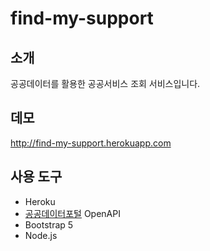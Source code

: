 # find-my-support

## 소개

공공데이터를 활용한 공공서비스 조회 서비스입니다.

## 데모

http://find-my-support.herokuapp.com

## 사용 도구

- Heroku
- [공공데이터포털](https://www.data.go.kr/data/15080856/openapi.do) OpenAPI
- Bootstrap 5
- Node.js
